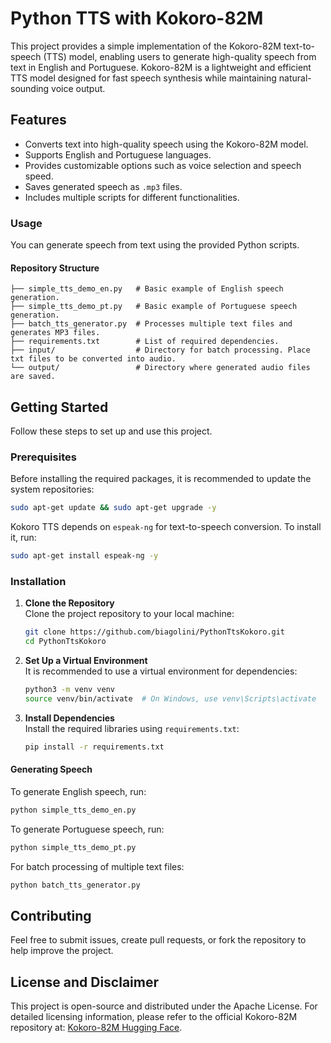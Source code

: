 # Python TTS with Kokoro-82M

This project provides a simple implementation of the Kokoro-82M text-to-speech (TTS) model, enabling users to generate high-quality speech from text in English and Portuguese. Kokoro-82M is a lightweight and efficient TTS model designed for fast speech synthesis while maintaining natural-sounding voice output.

## Features
- Converts text into high-quality speech using the Kokoro-82M model.
- Supports English and Portuguese languages.
- Provides customizable options such as voice selection and speech speed.
- Saves generated speech as `.mp3` files.
- Includes multiple scripts for different functionalities.

### Usage

You can generate speech from text using the provided Python scripts.

#### Repository Structure

```plaintext
├── simple_tts_demo_en.py   # Basic example of English speech generation.
├── simple_tts_demo_pt.py   # Basic example of Portuguese speech generation.
├── batch_tts_generator.py  # Processes multiple text files and generates MP3 files.
├── requirements.txt        # List of required dependencies.
├── input/                  # Directory for batch processing. Place txt files to be converted into audio.
└── output/                 # Directory where generated audio files are saved.
```

## Getting Started

Follow these steps to set up and use this project.

### Prerequisites

Before installing the required packages, it is recommended to update the system repositories:

```bash
sudo apt-get update && sudo apt-get upgrade -y
```

Kokoro TTS depends on `espeak-ng` for text-to-speech conversion. To install it, run:

```bash
sudo apt-get install espeak-ng -y
```

### Installation

1. **Clone the Repository**  
   Clone the project repository to your local machine:
   ```bash
   git clone https://github.com/biagolini/PythonTtsKokoro.git
   cd PythonTtsKokoro
   ```

2. **Set Up a Virtual Environment**  
   It is recommended to use a virtual environment for dependencies:
   ```bash
   python3 -m venv venv
   source venv/bin/activate  # On Windows, use venv\Scripts\activate
   ```

3. **Install Dependencies**  
   Install the required libraries using `requirements.txt`:
   ```bash
   pip install -r requirements.txt
   ```

#### Generating Speech

To generate English speech, run:
```bash
python simple_tts_demo_en.py
```

To generate Portuguese speech, run:
```bash
python simple_tts_demo_pt.py
```

For batch processing of multiple text files:
```bash
python batch_tts_generator.py
```

## Contributing

Feel free to submit issues, create pull requests, or fork the repository to help improve the project.

## License and Disclaimer

This project is open-source and distributed under the Apache License. For detailed licensing information, please refer to the official Kokoro-82M repository at: [Kokoro-82M Hugging Face](https://huggingface.co/hexgrad/Kokoro-82M).

